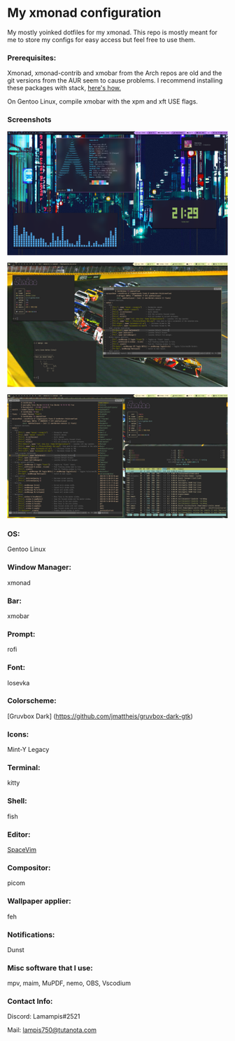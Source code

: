 # My xmonad configuration
 My mostly yoinked dotfiles for my xmonad. This repo is mostly meant for me to store my configs for easy access but feel free to use them.

### Prerequisites: 

 Xmonad, xmonad-contrib and xmobar from the Arch repos are old and the git versions from the AUR seem to cause problems.
I recommend installing these packages with stack, [here's how.](https://brianbuccola.com/how-to-install-xmonad-and-xmobar-via-stack/)

On Gentoo Linux, compile xmobar with the xpm and xft USE flags.

### Screenshots

![](desktopscreenshot.png)

![](1678902994.png)

![](1678903064.png)

### OS: 
Gentoo Linux

### Window Manager: 
xmonad 

### Bar: 
xmobar

### Prompt: 
rofi

### Font: 
Iosevka

### Colorscheme: 
[Gruvbox Dark] (https://github.com/jmattheis/gruvbox-dark-gtk)

### Icons: 
Mint-Y Legacy

### Terminal: 
kitty

### Shell: 
fish

### Editor:
[SpaceVim](https://spacevim.org/)

### Compositor: 
picom

### Wallpaper applier: 
feh

### Notifications: 
Dunst

### Misc software that I use:
mpv, maim, MuPDF, nemo, OBS, Vscodium

### Contact Info:

Discord: Lamampis#2521

Mail: lampis750@tutanota.com
